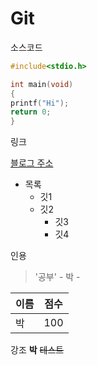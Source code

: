 # Git

소스코드

```c
#include<stdio.h>

int main(void)
{
printf("Hi");
return 0;
}
```

링크

[블로그 주소]("https://github.com/Hand-On")



* 목록
  * 깃1
  * 깃2
    * 깃3
    * 깃4




인용

> '공부' - 박 -



이름|점수
---|---|
박|100|


강조
**박** ~~테스트~~
